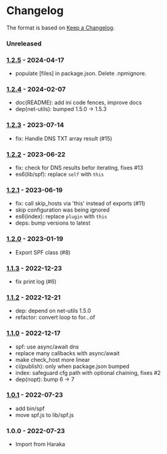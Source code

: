 # Changelog

The format is based on [Keep a Changelog](https://keepachangelog.com/).

### Unreleased

### [1.2.5] - 2024-04-17

- populate [files] in package.json. Delete .npmignore.

### [1.2.4] - 2024-02-07

- doc(README): add ini code fences, improve docs
- dep(net-utils): bumped 1.5.0 -> 1.5.3

### [1.2.3] - 2023-07-14

- fix: Handle DNS TXT array result (#15)

### [1.2.2] - 2023-06-22

- fix: check for DNS results befor iterating, fixes #13
- es6(lib/spf): replace `self` with `this`

### [1.2.1] - 2023-06-19

- fix: call skip_hosts via 'this' instead of exports (#11)
- skip configuration was being ignored
- es6(index): replace `plugin` with `this`
- deps: bump versions to latest

### [1.2.0] - 2023-01-19

- Export SPF class (#8)

### [1.1.3] - 2022-12-23

- fix print log (#6)

### [1.1.2] - 2022-12-21

- dep: depend on net-utils 1.5.0
- refactor: convert loop to for...of

### [1.1.0] - 2022-12-17

- spf: use async/await dns
- replace many callbacks with async/await
- make check_host more linear
- ci(publish): only when package.json bumped
- index: safeguard cfg path with optional chaining, fixes #2
- dep(nopt): bump 6 -> 7

### [1.0.1] - 2022-07-23

- add bin/spf
- move spf.js to lib/spf.js

### 1.0.0 - 2022-07-23

- Import from Haraka

[1.0.0]: https://github.com/haraka/haraka-plugin-spf/releases/tag/v1.0.0
[1.0.1]: https://github.com/haraka/haraka-plugin-spf/releases/tag/1.0.1
[1.1.0]: https://github.com/haraka/haraka-plugin-spf/releases/tag/v1.1.0
[1.1.2]: https://github.com/haraka/haraka-plugin-spf/releases/tag/v1.1.2
[1.1.3]: https://github.com/haraka/haraka-plugin-spf/releases/tag/1.1.3
[1.1.4]: https://github.com/haraka/haraka-plugin-spf/releases/tag/1.1.4
[1.2.0]: https://github.com/haraka/haraka-plugin-spf/releases/tag/1.2.0
[1.2.1]: https://github.com/haraka/haraka-plugin-spf/releases/tag/1.2.1
[1.2.2]: https://github.com/haraka/haraka-plugin-spf/releases/tag/1.2.2
[1.2.3]: https://github.com/haraka/haraka-plugin-spf/releases/tag/1.2.3
[1.2.4]: https://github.com/haraka/haraka-plugin-spf/releases/tag/v1.2.4
[1.2.5]: https://github.com/haraka/haraka-plugin-spf/releases/tag/v1.2.5
